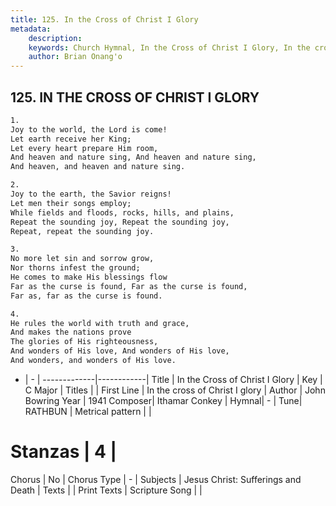 ```yaml
---
title: 125. In the Cross of Christ I Glory
metadata:
    description: 
    keywords: Church Hymnal, In the Cross of Christ I Glory, In the cross of Christ I glory, 
    author: Brian Onang'o
---
```



## 125. IN THE CROSS OF CHRIST I GLORY

```txt
1.
Joy to the world, the Lord is come!
Let earth receive her King;
Let every heart prepare Him room,
And heaven and nature sing, And heaven and nature sing,
And heaven, and heaven and nature sing.

2.
Joy to the earth, the Savior reigns!
Let men their songs employ;
While fields and floods, rocks, hills, and plains,
Repeat the sounding joy, Repeat the sounding joy,
Repeat, repeat the sounding joy.

3.
No more let sin and sorrow grow,
Nor thorns infest the ground;
He comes to make His blessings flow
Far as the curse is found, Far as the curse is found,
Far as, far as the curse is found.

4.
He rules the world with truth and grace,
And makes the nations prove
The glories of His righteousness,
And wonders of His love, And wonders of His love,
And wonders, and wonders of His love.
```

- |   -  |
-------------|------------|
Title | In the Cross of Christ I Glory |
Key | C Major |
Titles |  |
First Line | In the cross of Christ I glory |
Author | John Bowring
Year | 1941
Composer| Ithamar Conkey |
Hymnal|  - |
Tune| RATHBUN |
Metrical pattern | |
# Stanzas | 4 |
Chorus | No |
Chorus Type | - |
Subjects | Jesus Christ: Sufferings and Death |
Texts |  |
Print Texts | 
Scripture Song |  |
  

